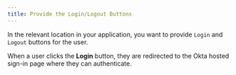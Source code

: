 ```yaml
---
title: Provide the Login/Logout Buttons
---
```

In the relevant location in your application, you want to provide `Login` and `Logout` buttons for the user.

When a user clicks the **Login** button, they are redirected to the Okta hosted sign-in page where they can authenticate.

<!-- >> Note: To customize this sign-in page, see the [Customization Guide](customization-guide-link). -->

<StackSelector snippet="login-redirect"/>

<NextSectionLink/>

